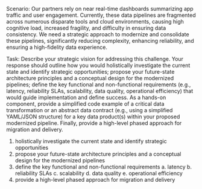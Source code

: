 Scenario: Our partners rely on near real-time dashboards summarizing app traffic and user engagement. Currently, these data pipelines are fragmented across numerous disparate tools and cloud environments, causing high cognitive load, increased fragility, and difficulty in ensuring data consistency. We need a strategic approach to modernize and consolidate these pipelines, significantly reducing complexity, enhancing reliability, and ensuring a high-fidelity data experience. 

Task: Describe your strategic vision for addressing this challenge. Your response should outline how you would holistically investigate the current state and identify strategic opportunities; propose your future-state architecture principles and a conceptual design for the modernized pipelines; define the key functional and non-functional requirements (e.g., latency, reliability SLAs, scalability, data quality, operational efficiency) that would guide implementation and define success. As a hands-on component, provide a simplified code example of a critical data transformation or an abstract data contract (e.g., using a simplified YAML/JSON structure) for a key data product(s) within your proposed modernized pipeline. Finally, provide a high-level phased approach for migration and delivery. 

1. holistically investigate the current state and identify strategic opportunities
2. propose your future-state architecture principles and a conceptual design for the modernized pipelines
3. define the key functional and non-functional requirements 
    a. latency
    b. reliability SLAs
    c. scalability
    d. data quality
    e. operational efficiency
4. provide a high-level phased approach for migration and delivery